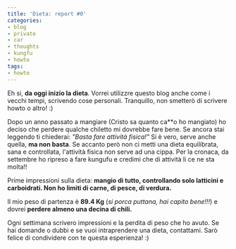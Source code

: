 ```yaml
---
title: 'Dieta: report #0'
categories:
- blog
- private
- car
- thoughts
- kungfu
- howto
tags:
- howto
---
```

Eh si, **da oggi inizio la dieta**. Vorrei utilizzre questo blog anche come i
vecchi tempi, scrivendo cose personali. Tranquillo, non smetterò di scrivere
howto o altro! :)

Dopo un anno passato a mangiare (Cristo sa quanto ca\*\*o ho mangiato) ho deciso
che perdere qualche chiletto mi dovrebbe fare bene. Se ancora stai leggendo ti
chiederai: _"Basta fare attività fisica!"_ Si è vero, serve anche quella, **ma
non basta**. Se accanto però non ci metti una dieta equilibrata, sana e
controllata, l'attività fisica non serve ad una cippa. Per la cronaca, da
settembre ho ripreso a fare kungufu e credimi che di attività li ce ne sta
molta!!

Prime impressioni sulla dieta: **mangio di tutto, controllando solo latticini
e carboidrati. Non ho limiti di carne, di pesce, di verdura.**

Il mio peso di partenza è **89.4 Kg** (_si porca puttana, hai capito bene!!!_)
e dovrei **perdere almeno una decina di chili.**

Ogni settimana scrivero impressioni e la perdita di peso che ho avuto. Se hai
domande o dubbi e se vuoi intraprendere una dieta, contattami.
Sarò felice di condividere con te questa esperienza! :)

